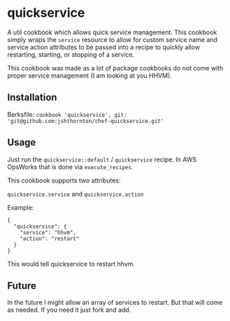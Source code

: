 # quickservice
A util cookbook which allows quick service management. This cookbook simply wraps the `service` resource to allow for custom service name and service action attributes to be passed into a recipe to quickly allow restarting, starting, or stopping of a service.

This cookbook was made as a lot of package cookbooks do not come with proper service management (I am looking at you HHVM).

## Installation
Berksfile: `cookbook 'quickservice', git: 'git@github.com:jshthornton/chef-quickservice.git'`

## Usage
Just run the `quickservice::default` / `quickservice` recipe. In AWS OpsWorks that is done via `execute_recipes`.

This cookbook supports two attributes:

`quickservice.service` and `quickservice.action`

Example:
```
{
  "quickservice": {
    "service": "hhvm",
    "action": "restart"
  }
}
```

This would tell quickservice to restart hhvm.

## Future
In the future I might allow an array of services to restart. But that will come as needed. If you need it just fork and add.
